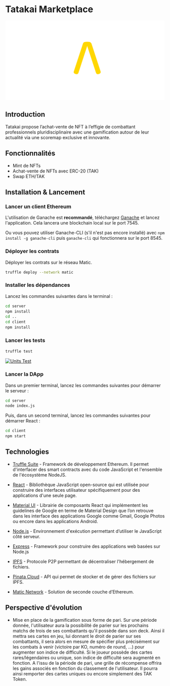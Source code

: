 # Tatakai Marketplace

![Tatakai Logo](./client/src/assets/logo_full_bgnoir.png "Tatakai Logo")

## Introduction

Tatakai propose l’achat-vente de NFT à l’effigie de combattant professionnels pluridisciplinaire avec une gamification autour de leur actualité via une scoremap exclusive et innovante.

## Fonctionnalités

- Mint de NFTs
- Achat-vente de NFTs avec ERC-20 (TAK)
- Swap ETH/TAK

## Installation & Lancement

### Lancer un client Ethereum
L'utilisation de Ganache est **recommandé**, téléchargez [Ganache] et lancez l'application. Cela lancera une blockchain local sur le port 7545.

Ou vous pouvez utiliser Ganache-CLI (s'il n'est pas encore installé) avec `npm install -g ganache-cli` puis `ganache-cli` qui fonctionnera sur le port 8545.

### Déployer les contrats
Déployer les contrats sur le réseau Matic.

```sh
truffle deploy --network matic
```

### Installer les dépendances
Lancez les commandes suivantes dans le terminal :
```sh
cd server
npm install
cd ..
cd client
npm install
```

### Lancer les tests
```sh
truffle test
```

[![Units Test](https://i.ibb.co/0y8mXy9/units-test.png)](https://i.ibb.co/0y8mXy9/units-test.png)

### Lancer la DApp
Dans un premier terminal, lancez les commandes suivantes pour démarrer le serveur :
```sh
cd server
node index.js
```
Puis, dans un second terminal, lancez les commandes suivantes pour démarrer React :
```sh
cd client
npm start
```

## Technologies

- [Truffle Suite] - Framework de développement Ethereum. Il permet d'interfacer des smart contracts avec du code JavaScript et l'ensemble de l'écosystème NodeJS.
- [React] - Bibliothèque JavaScript open-source qui est utilisée pour construire des interfaces utilisateur spécifiquement pour des applications d'une seule page. 
- [Material UI] - Librairie de composants React qui implémentent les guidelines de Google en terme de Material Design que l’on retrouve dans les interface des applications Google comme Gmail, Google Photos ou encore dans les applications Android.
- [Node.js] - Environnement d'exécution permettant d’utiliser le JavaScript côté serveur. 
- [Express] - Framework pour construire des applications web basées sur Node.js
- [IPFS] - Protocole P2P permettant de décentraliser l'hébergement de fichiers.
- [Pinata Cloud] - API qui permet de stocker et de gérer des fichiers sur IPFS.
- [Matic Network] - Solution de seconde couche d’Ethereum.


   [Pinata Cloud]: <https://pinata.cloud/>
   [IPFS]: <https://ipfs.io/>
   [Matic Network]: <https://matic.network/>
   [Node.js]: <http://nodejs.org>
   [Express]: <http://expressjs.com>
   [React]: <https://fr.reactjs.org/>
   [Truffle Suite]: <https://www.trufflesuite.com/>
   [Material UI]: <https://material-ui.com/>
   [Ganache]: <https://truffleframework.com/ganache>

   [Avoiding Common Attack]: <https://truffleframework.com/ganache>
   [Ganache]: <https://truffleframework.com/ganache>
   [Ganache]: <https://truffleframework.com/ganache>

## Perspective d'évolution

- Mise en place de la gamification sous forme de pari. Sur une période donnée, l'utilisateur aura la possibilité de parier sur les prochains matchs de trois de ses combattants qu'il possède dans son deck. Ainsi il mettra ses cartes en jeu, lui donnant le droit de parier sur ses combattants, il sera alors en mesure de spécifier plus précisément sur les combats à venir (victoire par KO, numéro de round, ...) pour augmenter son indice de difficulté. Si le joueur possède des cartes rares/légendaires ou unique, son indice de difficulté sera augmenté en fonction. A l'issu de la période de pari, une grille de récompense offrira les gains associés en fonction du classement de l'utilisateur. Il pourra ainsi remporter des cartes uniques ou encore simplement des TAK Token.
